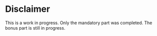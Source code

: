 <h1>Disclaimer</h1>

<p>This is a work in progress. Only the mandatory part was completed. The bonus part is still in progress.</p>
